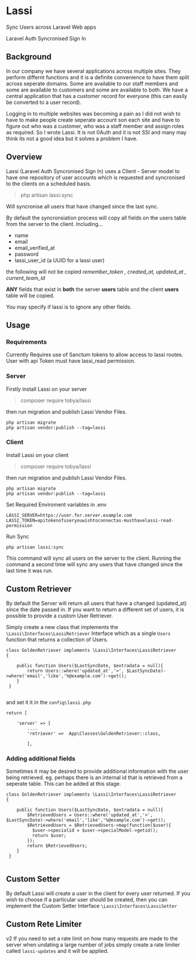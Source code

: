 # Lassi
Sync Users across Laravel Web apps

Laravel Auth Syncronised Sign In

## Background

In our company we have several applications across multiple sites.  They perform differnt functions and it is a definite convenience to have them split across seperate domains.  Some are available to our staff members and some are available to customers and some are available to both.  We have a central application that has a customer record for everyone (this can easily be converted to a user record).  

Logging in to multiple websites was becoming a pain as I did not wish to have to make people create seperate account son each site and have to figure out who was a customer, who was a staff member and assign roles as required.  So I wrote Lassi.  It is not 0Auth and it is not SSI and many may think its not a good idea but it solves a problem I have.

## Overview

Lassi (Laravel Auth Syncronised Sign In) uses a Client - Server model to have one repository of user accounts which is requested and syncronised to the clients on a scheduled basis.

> php artisan lassi:sync

Will syncronise all users that have changed since the last sync.

By default the syncronsiation process will copy all fields on the users table from the server to the client. Including...

- name
- email
- email_verified_at
- password
- lassi_user_id (a UUID for a lassi user)

the following will not be copied _remember_token , created_at, updated_at , current_team_id_

**ANY** fields that exist in **both** the server __users__ table and the client __users__ table will be copied.

You may specify if lassi is to ignore any other fields.

## Usage

### Requirements

Currently Requires use of Sanctum tokens to allow access to lassi routes.  User with api Token must have lassi_read permission.

### Server
Firstly install Lassi on your server

> composer require tobya/lassi

then run migration and publish Lassi Vendor Files.

````
php artisan migrate
php artisan vendor:publish --tag=lassi
````
### Client

Install Lassi on your client

> composer require tobya/lassi

then run migration and publish Lassi Vendor Files.

````
php artisan migrate
php artisan vendor:publish --tag=lassi
````

Set Required Enviroment variables in .env

````
LASSI_SERVER=https://user.for.server.example.com
LASSI_TOKEN=apitokenofuseryouwishtoconnectas-musthavelassi-read-permission
````

Run Sync
````
php artisan lassi:sync
`````

This command will sync all users on the server to the client.  Running the command a second time will sync any users that have changed since the last time it was run.


## Custom Retriever 

By default the Server will return all users that have a changed (updated_at) since the date passed in.  If you want to return a different set of users, it is possible to provide a custom User Retriever.

Simply create a new class that implements the `\Lassi\Interfaces\LassiRetriever` Interface which as a single `Users` function that returns a collection of Users.

````
class GoldenRetriever implements \Lassi\Interfaces\LassiRetriever
{

    public function Users($LastSyncDate, $extradata = null){
        return Users::where('updated_at','>', $LastSyncDate)->where('email','like','%@example.com')->get();   
    }
 }
 
````

and set it it in the `config\lassi.php`

````
return [

    'server' => [
        ....
        'retriever' =>  App\Classes\GoldenRetriever::class,
        
        ],
````

### Adding additional fields 

Sometimes it may be desired to provide additional information with the user being retrieved.  eg.  perhaps there is an internal id that is retrieved from a seperate table.  This can be added at this stage.


````
class GoldenRetriever implements \Lassi\Interfaces\LassiRetriever
{

    public function Users($LastSyncDate, $extradata = null){
        $RetrievedUsers = Users::where('updated_at','>', $LastSyncDate)->where('email','like','%@example.com')->get();   
        $RetrievedUsers = $RetrievedUsers->map(function($user){
          $user->specialid = $user->specialModel->getid();
          return $user;
        });
        return $RetrievedUsers;
    }
 }
 
````

## Custom Setter

By default Lassi will create a user in the client for every user returned.  If you wish to choose if a particular user should be created, then you can implement the Custom Setter Interface `\Lassi\Interfaces\LassiSetter`

## Custom Rete Limiter

v2  If you need to set a rate limit on how many requests are made to the server when undating a large number of jobs simply create a rate limiter called `lassi-updates` and it will be applied.

